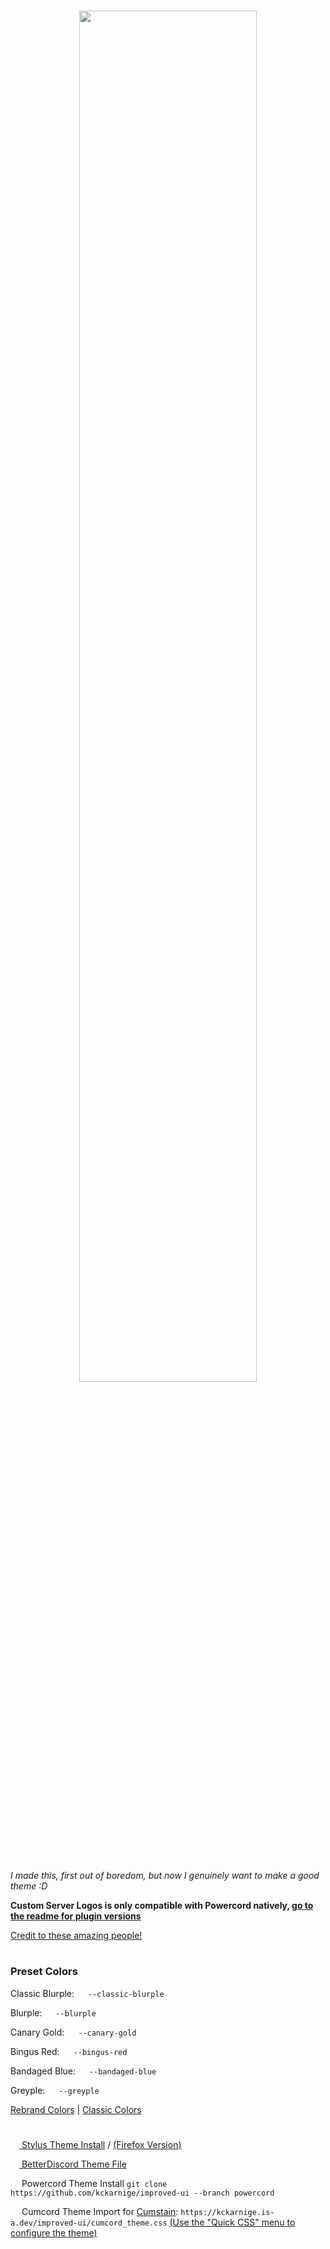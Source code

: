 <h1 align="center" href="https://github.com/kckarnige/improved-ui">
<img src="https://raw.githubusercontent.com/kckarnige/improved-ui/master/banner.png" height="75%" width="75%">
</h1><br>

*I made this, first out of boredom, but now I genuinely want to make a good theme :D*

**Custom Server Logos is only compatible with Powercord natively, [go to the readme for plugin versions](https://github.com/kckarnige/custom-server-logos/#--1)**

[Credit to these amazing people!](https://github.com/kckarnige/improved-dc-ui/blob/master/CREDITS.md)

<h1></h1>

### Preset Colors

Classic Blurple: <img src="https://kckarnige.is-a.dev/improved-ui/res/colors/classic-blurple.svg" height="14px"> ```--classic-blurple```

Blurple: <img src="https://kckarnige.is-a.dev/improved-ui/res/colors/blurple.svg" height="14px"> ```--blurple```

Canary Gold: <img src="https://kckarnige.is-a.dev/improved-ui/res/colors/canary-gold.svg" height="14px"> ```--canary-gold```

Bingus Red: <img src="https://kckarnige.is-a.dev/improved-ui/res/colors/bingus-red.svg" height="14px"> ```--bingus-red```

Bandaged Blue: <img src="https://kckarnige.is-a.dev/improved-ui/res/colors/bandaged-blue.svg" height="14px"> ```--bandaged-blue```

Greyple: <img src="https://kckarnige.is-a.dev/improved-ui/res/colors/greyple.svg" height="14px"> ```--greyple```

[Rebrand Colors](https://discord.com/branding) | [Classic Colors](https://colorswall.com/palette/181/)

<h1></h1>

[<img src="https://kckarnige.github.io/res/stylus_icon.svg" height="14px" width="14px"> Stylus Theme Install](https://raw.githubusercontent.com/kckarnige/improved-ui/master/index.user.css) / [(Firefox Version)](https://raw.githubusercontent.com/kckarnige/improved-ui/master/firefox.user.css)

[<img src="https://kckarnige.github.io/res/bd_icon.svg" height="14px" width="14px"> BetterDiscord Theme File](https://raw.githubusercontent.com/kckarnige/improved-ui/master/improvedui.theme.css)

<img src="https://kckarnige.github.io/res/powercord.svg" height="14px" width="14px"> Powercord Theme Install ```git clone https://github.com/kckarnige/improved-ui --branch powercord```

<img src="https://user-images.githubusercontent.com/32397453/141385369-857e575a-8b8e-46ac-a3f7-4885a52fe372.png" height="14px" width="14px"> Cumcord Theme Import for [Cumstain](https://yellowsink.github.io/cc-plugins/#cumstain): `https://kckarnige.is-a.dev/improved-ui/cumcord_theme.css` [(Use the "Quick CSS" menu to configure the theme)](https://github.com/kckarnige/improved-ui/blob/master/custom_css.template.css)
